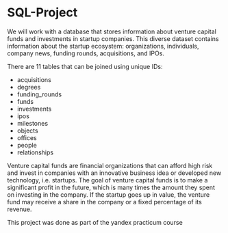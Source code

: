 # SQL-Project

We will work with a database that stores information about venture capital funds and investments in startup companies.
This diverse dataset contains information about the startup ecosystem: organizations, individuals, company news, funding rounds, acquisitions, and IPOs.

There are 11 tables that can be joined using unique IDs:
- acquisitions
- degrees
- funding_rounds
- funds
- investments
- ipos
- milestones
- objects
- offices
- people
- relationships

Venture capital funds are financial organizations that can afford high risk and invest in companies with an innovative business idea or developed new technology, i.e. startups.
The goal of venture capital funds is to make a significant profit in the future, which is many times the amount they spent on investing in the company. 
If the startup goes up in value, the venture fund may receive a share in the company or a fixed percentage of its revenue.

This project was done as part of the yandex practicum course
